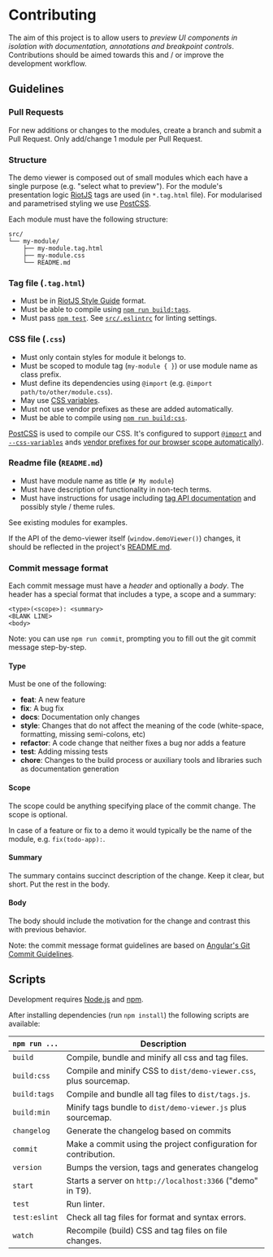 # Contributing

The aim of this project is to allow users to *preview UI components in isolation with documentation, annotations and breakpoint controls*.
Contributions should be aimed towards this and / or improve the development workflow.

## Guidelines

### Pull Requests

For new additions or changes to the modules, create a branch and submit a Pull Request.
Only add/change 1 module per Pull Request.

### Structure

The demo viewer is composed out of small modules which each have a single purpose (e.g. "select what to preview").
For the module's presentation logic [RiotJS](http://riotjs.com/) tags are used  (in `*.tag.html` file). For modularised and parametrised styling we use [PostCSS](http://postcss.org/).

Each module must have the following structure:

```
src/
└── my-module/
    ├── my-module.tag.html
    ├── my-module.css
    └── README.md
```

### Tag file (`.tag.html`)

* Must be in [RiotJS Style Guide](https://github.com/voorhoede/riotjs-style-guide) format.
* Must be able to compile using [`npm run build:tags`](#scripts).
* Must pass [`npm test`](#scripts). See [`src/.eslintrc`](src/.eslintrc) for linting settings.

### CSS file (`.css`)

* Must only contain styles for module it belongs to.
* Must be scoped to module tag (`my-module { }`) or use module name as class prefix.
* Must define its dependencies using `@import` (e.g. `@import path/to/other/module.css`).
* May use [CSS variables](https://drafts.csswg.org/css-variables/#custom-property).
* Must not use vendor prefixes as these are added automatically.
* Must be able to compile using [`npm run build:css`](#scripts).

[PostCSS](https://github.com/postcss/postcss#readme) is used to compile our CSS. It's configured to support [`@import`](https://github.com/postcss/postcss-import#readme) and [`--css-variables`](https://github.com/MadLittleMods/postcss-css-variables#readme) ands [vendor prefixes for our browser scope automatically](https://github.com/postcss/autoprefixer#readme)).

### Readme file (`README.md`)

* Must have module name as title (`# My module`)
* Must have description of functionality in non-tech terms.
* Must have instructions for usage including [tag API documentation](https://github.com/voorhoede/riotjs-style-guide#document-your-tag-api) and possibly style / theme rules.

See existing modules for examples.

If the API of the demo-viewer itself (`window.demoViewer()`) changes, it should be reflected in the project's [README.md](/README.md).


### Commit message format

Each commit message must have a *header* and optionally a *body*. The header has a special format that includes a type, a scope and a summary:

```
<type>(<scope>): <summary>
<BLANK LINE>
<body>
```

Note: you can use `npm run commit`, prompting you to fill out the git commit message step-by-step.

#### Type
Must be one of the following:

* **feat**: A new feature
* **fix**: A bug fix
* **docs**: Documentation only changes
* **style**: Changes that do not affect the meaning of the code (white-space, formatting, missing
  semi-colons, etc)
* **refactor**: A code change that neither fixes a bug nor adds a feature
* **test**: Adding missing tests
* **chore**: Changes to the build process or auxiliary tools and libraries such as documentation
  generation

#### Scope
The scope could be anything specifying place of the commit change. The scope is optional.

In case of a feature or fix to a demo it would typically be the name of the module, e.g. `fix(todo-app):`.

#### Summary
The summary contains succinct description of the change. Keep it clear, but short. Put the rest in the body.

#### Body
The body should include the motivation for the change and contrast this with previous behavior.

Note: the commit message format guidelines are based on [Angular's Git Commit Guidelines](https://github.com/angular/angular.js/blob/master/CONTRIBUTING.md#-git-commit-guidelines).


## Scripts

Development requires [Node.js](http://nodejs.org/) and [npm](https://npmjs.org/).

After installing dependencies (run `npm install`) the following scripts are available:

`npm run ...` | Description
---|---
`build` | Compile, bundle and minify all css and tag files.
`build:css` | Compile and minify CSS to `dist/demo-viewer.css`, plus sourcemap.
`build:tags` | Compile and bundle all tag files to `dist/tags.js`.
`build:min` | Minify tags bundle to `dist/demo-viewer.js` plus sourcemap.
`changelog` | Generate the changelog based on commits
`commit` | Make a commit using the project configuration for contribution.
`version` | Bumps the version, tags and generates changelog
`start` | Starts a server on `http://localhost:3366` ("demo" in T9).
`test` | Run linter.
`test:eslint` | Check all tag files for format and syntax errors.
`watch` | Recompile (build) CSS and tag files on file changes.
